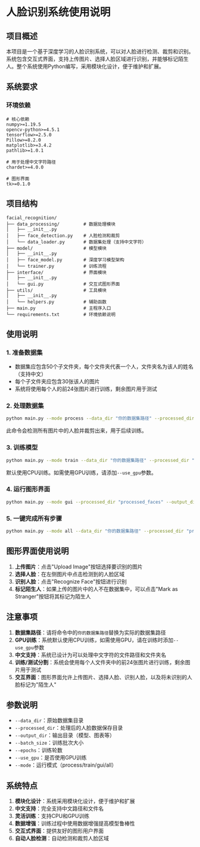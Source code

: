 # 人脸识别系统使用说明

## 项目概述

本项目是一个基于深度学习的人脸识别系统，可以对人脸进行检测、裁剪和识别。系统包含交互式界面，支持上传图片、选择人脸区域进行识别，并能够标记陌生人。整个系统使用Python编写，采用模块化设计，便于维护和扩展。

## 系统要求

### 环境依赖

```
# 核心依赖
numpy>=1.19.5
opencv-python>=4.5.1
tensorflow>=2.5.0
Pillow>=8.2.0
matplotlib>=3.4.2
pathlib>=1.0.1

# 用于处理中文字符路径
chardet>=4.0.0

# 图形界面
tk>=0.1.0
```

## 项目结构

```
facial_recognition/
├── data_processing/         # 数据处理模块
│   ├── __init__.py
│   ├── face_detection.py    # 人脸检测和裁剪
│   └── data_loader.py       # 数据集处理（支持中文字符）
├── model/                   # 模型模块
│   ├── __init__.py
│   ├── face_model.py        # 深度学习模型架构
│   └── trainer.py           # 训练流程
├── interface/               # 界面模块
│   ├── __init__.py
│   └── gui.py               # 交互式图形界面
├── utils/                   # 工具模块
│   ├── __init__.py
│   └── helpers.py           # 辅助函数
├── main.py                  # 主程序入口
└── requirements.txt         # 环境依赖说明
```

## 使用说明

### 1. 准备数据集

- 数据集应包含50个子文件夹，每个文件夹代表一个人，文件夹名为该人的姓名（支持中文）
- 每个子文件夹应包含30张该人的图片
- 系统将使用每个人的前24张图片进行训练，剩余图片用于测试

### 2. 处理数据集

```bash
python main.py --mode process --data_dir "你的数据集路径" --processed_dir "processed_faces"
```

此命令会检测所有图片中的人脸并裁剪出来，用于后续训练。

### 3. 训练模型

```bash
python main.py --mode train --data_dir "你的数据集路径" --processed_dir "processed_faces" --output_dir "output"
```

默认使用CPU训练。如需使用GPU训练，请添加`--use_gpu`参数。

### 4. 运行图形界面

```bash
python main.py --mode gui --processed_dir "processed_faces" --output_dir "output"
```

### 5. 一键完成所有步骤

```bash
python main.py --mode all --data_dir "你的数据集路径" --processed_dir "processed_faces" --output_dir "output"
```

## 图形界面使用说明

1. **上传图片**：点击"Upload Image"按钮选择要识别的图片
2. **选择人脸**：在左侧图片中点击检测到的人脸区域
3. **识别人脸**：点击"Recognize Face"按钮进行识别
4. **标记陌生人**：如果上传的图片中的人不在数据集中，可以点击"Mark as Stranger"按钮将其标记为陌生人

## 注意事项

1. **数据集路径**：请将命令中的`你的数据集路径`替换为实际的数据集路径
2. **GPU训练**：系统默认使用CPU训练，如需使用GPU，请在训练时添加`--use_gpu`参数
3. **中文支持**：系统已设计为可以处理中文字符的文件路径和文件夹名
4. **训练/测试分割**：系统会使用每个人文件夹中的前24张图片进行训练，剩余图片用于测试
5. **交互界面**：图形界面允许上传图片、选择人脸、识别人脸，以及将未识别的人脸标记为"陌生人"

## 参数说明

- `--data_dir`：原始数据集目录
- `--processed_dir`：处理后的人脸数据保存目录
- `--output_dir`：输出目录（模型、图表等）
- `--batch_size`：训练批次大小
- `--epochs`：训练轮数
- `--use_gpu`：是否使用GPU训练
- `--mode`：运行模式（process/train/gui/all）

## 系统特点

1. **模块化设计**：系统采用模块化设计，便于维护和扩展
2. **中文支持**：完全支持中文路径和文件名
3. **灵活训练**：支持CPU和GPU训练
4. **数据增强**：训练过程中使用数据增强提高模型鲁棒性
5. **交互式界面**：提供友好的图形用户界面
6. **自动人脸检测**：自动检测和裁剪人脸区域

        
